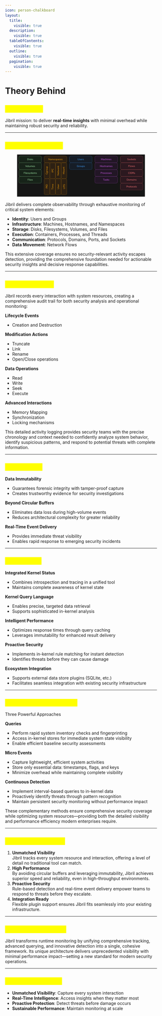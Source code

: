 ```yaml
---
icon: person-chalkboard
layout:
  title:
    visible: true
  description:
    visible: true
  tableOfContents:
    visible: true
  outline:
    visible: true
  pagination:
    visible: true
---
```


# Theory Behind

## <mark style="color:yellow;">Introduction</mark> <a href="#introduction" id="introduction"></a>

Jibril mission: to deliver **real-time insights** with minimal overhead while maintaining robust security and reliability.

***

## <mark style="color:yellow;">Resource Tracking</mark> <a href="#comprehensive-resource-tracking" id="comprehensive-resource-tracking"></a>

<figure><img src="../../.gitbook/assets/image (19).png" alt=""><figcaption></figcaption></figure>

Jibril delivers complete observability through exhaustive monitoring of critical system elements:

* **Identity**: Users and Groups
* **Infrastructure**: Machines, Hostnames, and Namespaces
* **Storage**: Disks, Filesystems, Volumes, and Files
* **Execution**: Containers, Processes, and Threads
* **Communication**: Protocols, Domains, Ports, and Sockets
* **Data Movement**: Network Flows

This extensive coverage ensures no security-relevant activity escapes detection, providing the comprehensive foundation needed for actionable security insights and decisive response capabilities.

***

## <mark style="color:yellow;">Action Visibility</mark>

Jibril records every interaction with system resources, creating a comprehensive audit trail for both security analysis and operational monitoring:

**Lifecycle Events**

* Creation and Destruction

**Modification Actions**

* Truncate
* Link
* Rename
* Open/Close operations

**Data Operations**

* Read
* Write
* Seek
* Execute

**Advanced Interactions**

* Memory Mapping
* Synchronization
* Locking mechanisms

This detailed activity logging provides security teams with the precise chronology and context needed to confidently analyze system behavior, identify suspicious patterns, and respond to potential threats with complete information.

***

## <mark style="color:yellow;">Advantages</mark> <a href="#key-features-and-innovations" id="key-features-and-innovations"></a>

**Data Immutability**

* Guarantees forensic integrity with tamper-proof capture
* Creates trustworthy evidence for security investigations

**Beyond Circular Buffers**

* Eliminates data loss during high-volume events
* Reduces architectural complexity for greater reliability

**Real-Time Event Delivery**

* Provides immediate threat visibility
* Enables rapid response to emerging security incidents

***

## <mark style="color:yellow;">Capabilities</mark>

**Integrated Kernel Status**

* Combines introspection and tracing in a unified tool
* Maintains complete awareness of kernel state

**Kernel Query Language**

* Enables precise, targeted data retrieval
* Supports sophisticated in-kernel analysis

**Intelligent Performance**

* Optimizes response times through query caching
* Leverages immutability for enhanced result delivery

**Proactive Security**

* Implements in-kernel rule matching for instant detection
* Identifies threats before they can cause damage

**Ecosystem Integration**

* Supports external data store plugins (SQLite, etc.)
* Facilitates seamless integration with existing security infrastructure

***

## <mark style="color:yellow;">Information Acquisition</mark> <a href="#efficient-information-acquisition" id="efficient-information-acquisition"></a>

Three Powerful Approaches

**Queries**

* Perform rapid system inventory checks and fingerprinting
* Access in-kernel stores for immediate system state visibility
* Enable efficient baseline security assessments

**Micro Events**

* Capture lightweight, efficient system activities
* Store only essential data: timestamps, flags, and keys
* Minimize overhead while maintaining complete visibility

**Continuous Detection**

* Implement interval-based queries to in-kernel data
* Proactively identify threats through pattern recognition
* Maintain persistent security monitoring without performance impact

These complementary methods ensure comprehensive security coverage while optimizing system resources—providing both the detailed visibility and performance efficiency modern enterprises require.

***

## <mark style="color:yellow;">Why Choose Jibril?</mark> <a href="#why-choose-jibril" id="why-choose-jibril"></a>

1. **Unmatched Visibility**\
   Jibril tracks every system resource and interaction, offering a level of detail no traditional tool can match.
2. **High Performance**\
   By avoiding circular buffers and leveraging immutability, Jibril achieves superior speed and reliability, even in high-throughput environments.
3. **Proactive Security**\
   Rule-based detection and real-time event delivery empower teams to respond to threats before they escalate.
4. **Integration Ready**\
   Flexible plugin support ensures Jibril fits seamlessly into your existing infrastructure.

***

## <mark style="color:yellow;">Redefining Security</mark>

Jibril transforms runtime monitoring by unifying comprehensive tracking, advanced querying, and innovative detection into a single, cohesive framework. Its unique architecture delivers unprecedented visibility with minimal performance impact—setting a new standard for modern security operations.

***

## <mark style="color:yellow;">Complete Solution</mark>

* **Unmatched Visibility**: Capture every system interaction
* **Real-Time Intelligence**: Access insights when they matter most
* **Proactive Protection**: Detect threats before damage occurs
* **Sustainable Performance**: Maintain monitoring at scale
